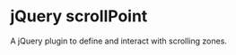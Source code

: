 jQuery scrollPoint
==================

A jQuery plugin to define and interact with scrolling zones.

